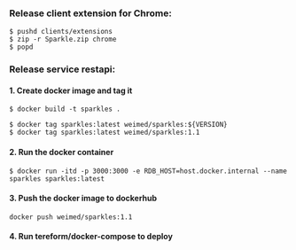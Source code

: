 

### Release client extension for Chrome:

```
$ pushd clients/extensions
$ zip -r Sparkle.zip chrome
$ popd
```


### Release service restapi:

#### 1. Create docker image and tag it
```
$ docker build -t sparkles .

$ docker tag sparkles:latest weimed/sparkles:${VERSION}
$ docker tag sparkles:latest weimed/sparkles:1.1
```

#### 2. Run the docker container
```
$ docker run -itd -p 3000:3000 -e RDB_HOST=host.docker.internal --name sparkles sparkles:latest
```

#### 3. Push the docker image to dockerhub
```
docker push weimed/sparkles:1.1
```

#### 4. Run tereform/docker-compose to deploy
```
```